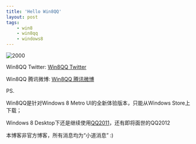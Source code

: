 ```yaml
---
title: 'Hello Win8QQ'
layout: post
tags:
    - win8
    - win8qq
    - windows8
---
```


![2000](http://t3.qpic.cn/mblogpic/9651916edc7521c1a9f8/2000)

Win8QQ Twitter: [Win8QQ Twitter](https://twitter.com/Win8QQ)  

Win8QQ 腾讯微博: [Win8QQ 腾讯微博](http://t.qq.com/win8qq)  


PS.  

Win8QQ是针对Windows 8 Metro UI的全新体验版本，只能从Windows Store上下载；  

Windows 8 Desktop下还是继续使用[QQ2011](http://im.qq.com)，还有即将面世的QQ2012  




本博客非官方博客，所有消息均为“小道消息” :)